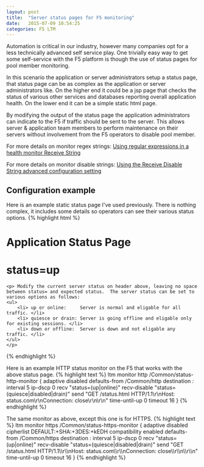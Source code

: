 ```yaml
---
layout: post
title:  "Server status pages for F5 monitoring"
date:   2015-07-09 10:54:25
categories: F5 LTM
---
```


Automation is critical in our industry, however many companies opt for a less technically advanced self service play.  One trivially easy way to get some self-service with the F5 platform is though the use of status pages for pool member monitoring.

In this scenario the application or server administrators setup a status page, that status page can be as complex as the application or server administrators like.  On the higher end it could be a jsp page that checks the status of various other services and databases reporting overall application health.  On the lower end it can be a simple static html page.

By modifying the output of the status page the application administrators can indicate to the F5 if traffic should be sent to the server.  This allows server & application team members to perform maintenance on their servers without involvement from the F5 operators to disable pool member.

For more details on monitor regex strings: [Using regular expressions in a health monitor Receive String](https://support.f5.com/kb/en-us/solutions/public/5000/900/sol5917.html)

For more details on monitor disable strings: [Using the Receive Disable String advanced configuration setting](https://support.f5.com/kb/en-us/solutions/public/12000/800/sol12818.html)


## Configuration example

Here is an example static status page I've used previously.  There is nothing complex, it includes some details so operators can see their various status options.
{% highlight html %}
<!DOCTYPE html>
<html lang="en">
  <head>
    <meta http-equiv="content-type" content="text/html; charset=UTF-8">
    <title> Application Status Page </title>
  </head>
  <body>
    <h1> Application Status Page </h1>
    <h1> status=up </h1>

    <p> Modify the current server status on header above, leaving no space between status= and expected status.  The server status can be set to various options as follows:
    <ul>
        <li> up or online:     Server is normal and eligable for all traffic. </li>
        <li> quiesce or drain: Server is going offline and eligable only for existing sessions. </li>
        <li> down or offline:  Server is down and not eligable any traffic. </li>
    </ul>
    </p>
  </body>
</html>
{% endhighlight %}

Here is an example HTTP status monitor on the F5 that works with the above status page.
{% highlight text %}
ltm monitor http /Common/status-http-monitor {
    adaptive disabled
    defaults-from /Common/http
    destination *:*
    interval 5
    ip-dscp 0
    recv "status=(up|online)"
    recv-disable "status=(quiesce|disabled|drain)"
    send "GET /status.html HTTP/1.1\\r\\nHost: status.com\\r\\nConnection: close\\r\\n\\r\\n"
    time-until-up 0
    timeout 16
}
{% endhighlight %}


The same monitor as above, except this one is for HTTPS.
{% highlight text %}
ltm monitor https /Common/status-https-monitor {
    adaptive disabled
    cipherlist DEFAULT:+SHA:+3DES:+kEDH
    compatibility enabled
    defaults-from /Common/https
    destination *:*
    interval 5
    ip-dscp 0
    recv "status=(up|online)"
    recv-disable "status=(quiesce|disabled|drain)"
    send "GET /status.html HTTP/1.1\\\\r\\\\nHost: status.com\\\\r\\\\nConnection: close\\\\r\\\\n\\\\r\\\\n"
    time-until-up 0
    timeout 16
}
{% endhighlight %}
